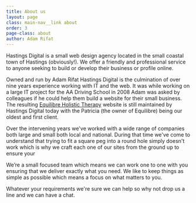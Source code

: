 ```yaml
---
title: About us
layout: page
class: main-nav__link about
order: 3
page-class: about
author: Adam Rifat
---
```


Hastings Digital is a small web design agency located in the small coastal town of Hastings (obviously!). We offer a friendly and professional service to anyone seeking to build or develop their business or profile online.

Owned and run by Adam Rifat Hastings Digital is the culmination of over nine years experience working with IT and the web. It was while working on a large IT project for the AA Driving School in 2008 Adam was asked by colleagues if he could help them build a website for their small business. The resulting <a href="/portfolio/equilibre-holistic-therapy/">Equilibre Holistic Therapy</a> website is still maintained by Hastings Digital today with the Patricia (the owner of Equilibre) being our oldest and first client.

Over the intervening years we've worked with a wide range of companies both large and small both local and national. During that time we've come to understand that trying to fit a square peg into a round hole simply doesn't work which is why we craft each one of our sites from the ground up to ensure your

We’re a small focused team which means we can work one to one with you ensuring that we deliver exactly what you need. We like to keep things as simple as possible which means a focus on what matters to you.

Whatever your requirements we're sure we can help so why not drop us a line and we can have a chat.
